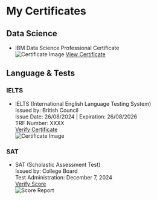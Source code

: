 # My Certificates


## Data Science
- IBM Data Science Professional Certificate  
  ![Certificate Image](link-to-image-or-upload-file)
  [View Certificate](link-to-online-certificate)

## Language & Tests

### IELTS
- IELTS (International English Language Testing System)  
  Issued by: British Council  
  Issue Date: 26/08/2024 | Expiration: 26/08/2026  
  TRF Number: XXXX  
  [Verify Certificate](https://ielts.org/organisations/ielts-for-organisations/verifying-ielts-results)  
  ![Certificate Image](link-to-image-or-upload-file)

### SAT
- SAT (Scholastic Assessment Test)  
  Issued by: College Board  
  Test Administration: December 7, 2024  
  [Verify Score](https://collegereadiness.collegeboard.org/sat/scores/verify-sat-scores)  
  ![Score Report](link-to-image-or-upload-file)
